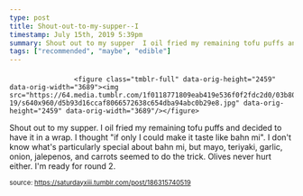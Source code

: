 ```yaml
---
type: post
title: Shout-out-to-my-supper--I
timestamp: July 15th, 2019 5:39pm
summary: Shout out to my supper  I oil fried my remaining tofu puffs and decided to have it in a wrap  I thought if only I could make it taste like bahn mi
tags: ["recommended", "maybe", "edible"]
---
```

####
                    <figure class="tmblr-full" data-orig-height="2459" data-orig-width="3689"><img src="https://64.media.tumblr.com/1f0118771809eab419e536f0f2fdc2d0/03b803714297789b-19/s640x960/d5b93d16ccaf8066572638c654dba94abc0b29e8.jpg" data-orig-height="2459" data-orig-width="3689"/></figure>
Shout out to my supper.  I oil fried my remaining tofu puffs and decided to have it in a wrap.  I thought "if only I could make it taste like bahn mi".  I don't know what's particularly special about bahn mi, but mayo, teriyaki, garlic, onion, jalepenos, and carrots seemed to do the trick.  Olives never hurt either.  I'm ready for round 2.

                
                
                
                
                
                
                                
<small>source: https://saturdayxiii.tumblr.com/post/186315740519</small>